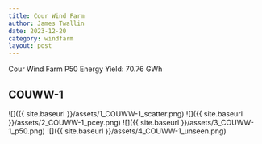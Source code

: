 ```yaml
---
title: Cour Wind Farm
author: James Twallin
date: 2023-12-20
category: windfarm
layout: post
---
```

Cour Wind Farm P50 Energy Yield: 70.76 GWh

COUWW-1
-------------
![]({{ site.baseurl }}/assets/1_COUWW-1_scatter.png)
![]({{ site.baseurl }}/assets/2_COUWW-1_pcey.png)
![]({{ site.baseurl }}/assets/3_COUWW-1_p50.png)
![]({{ site.baseurl }}/assets/4_COUWW-1_unseen.png)

